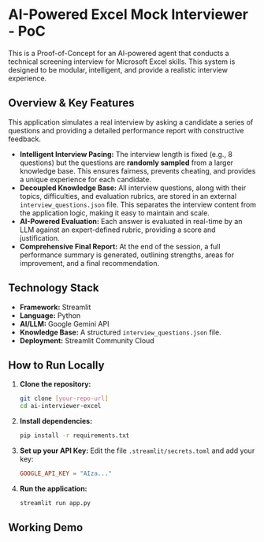 # AI-Powered Excel Mock Interviewer - PoC

This is a Proof-of-Concept for an AI-powered agent that conducts a technical screening interview for Microsoft Excel skills. This system is designed to be modular, intelligent, and provide a realistic interview experience.

## Overview & Key Features

This application simulates a real interview by asking a candidate a series of questions and providing a detailed performance report with constructive feedback.

-   **Intelligent Interview Pacing:** The interview length is fixed (e.g., 8 questions) but the questions are **randomly sampled** from a larger knowledge base. This ensures fairness, prevents cheating, and provides a unique experience for each candidate.
-   **Decoupled Knowledge Base:** All interview questions, along with their topics, difficulties, and evaluation rubrics, are stored in an external `interview_questions.json` file. This separates the interview content from the application logic, making it easy to maintain and scale.
-   **AI-Powered Evaluation:** Each answer is evaluated in real-time by an LLM against an expert-defined rubric, providing a score and justification.
-   **Comprehensive Final Report:** At the end of the session, a full performance summary is generated, outlining strengths, areas for improvement, and a final recommendation.

## Technology Stack

-   **Framework:** Streamlit
-   **Language:** Python
-   **AI/LLM:** Google Gemini API
-   **Knowledge Base:** A structured `interview_questions.json` file.
-   **Deployment:** Streamlit Community Cloud

## How to Run Locally

1.  **Clone the repository:**
    ```bash
    git clone [your-repo-url]
    cd ai-interviewer-excel
    ```
2.  **Install dependencies:**
    ```bash
    pip install -r requirements.txt
    ```
3.  **Set up your API Key:**
    Edit the file `.streamlit/secrets.toml` and add your key:
    ```toml
    GOOGLE_API_KEY = "AIza..."
    ```
4.  **Run the application:**
    ```bash
    streamlit run app.py
    ```

## Working Demo
